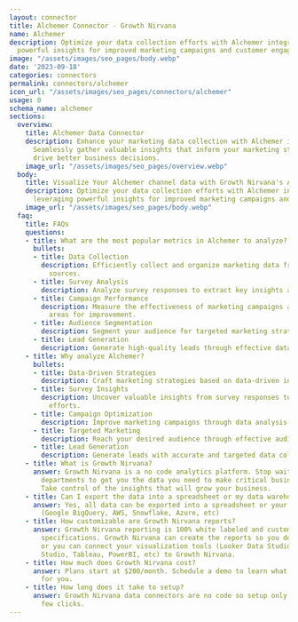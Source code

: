 ```yaml
---
layout: connector
title: Alchemer Connector - Growth Nirvana
name: Alchemer
description: Optimize your data collection efforts with Alchemer integration, leveraging
  powerful insights for improved marketing campaigns and customer engagement.
image: "/assets/images/seo_pages/body.webp"
date: '2023-09-18'
categories: connectors
permalink: connectors/alchemer
icon_url: "/assets/images/seo_pages/connectors/alchemer"
usage: 0
schema_name: alchemer
sections:
  overview:
    title: Alchemer Data Connector
    description: Enhance your marketing data collection with Alchemer integration.
      Seamlessly gather valuable insights that inform your marketing strategies and
      drive better business decisions.
    image_url: "/assets/images/seo_pages/overview.webp"
  body:
    title: Visualize Your Alchemer channel data with Growth Nirvana's Alchemer Connector
    description: Optimize your data collection efforts with Alchemer integration,
      leveraging powerful insights for improved marketing campaigns and customer engagement.
    image_url: "/assets/images/seo_pages/body.webp"
  faq:
    title: FAQs
    questions:
    - title: What are the most popular metrics in Alchemer to analyze?
      bullets:
      - title: Data Collection
        description: Efficiently collect and organize marketing data from various
          sources.
      - title: Survey Analysis
        description: Analyze survey responses to extract key insights and trends.
      - title: Campaign Performance
        description: Measure the effectiveness of marketing campaigns and identify
          areas for improvement.
      - title: Audience Segmentation
        description: Segment your audience for targeted marketing strategies.
      - title: Lead Generation
        description: Generate high-quality leads through effective data collection.
    - title: Why analyze Alchemer?
      bullets:
      - title: Data-Driven Strategies
        description: Craft marketing strategies based on data-driven insights.
      - title: Survey Insights
        description: Uncover valuable insights from survey responses to optimize marketing
          efforts.
      - title: Campaign Optimization
        description: Improve marketing campaigns through data analysis and optimization.
      - title: Targeted Marketing
        description: Reach your desired audience through effective audience segmentation.
      - title: Lead Generation
        description: Generate leads with accurate and targeted data collection efforts.
    - title: What is Growth Nirvana?
      answer: Growth Nirvana is a no code analytics platform. Stop waiting for other
        departments to get you the data you need to make critical business decisions.
        Take control of the insights that will grow your business.
    - title: Can I export the data into a spreadsheet or my data warehouse?
      answer: Yes, all data can be exported into a spreadsheet or your data warehouse
        (Google BigQuery, AWS, Snowflake, Azure, etc)
    - title: How customizable are Growth Nirvana reports?
      answer: Growth Nirvana reporting is 100% white labeled and customized to your
        specifications. Growth Nirvana can create the reports so you don’t have to
        or you can connect your visualization tools (Looker Data Studio/Google Data
        Studio, Tableau, PowerBI, etc) to Growth Nirvana.
    - title: How much does Growth Nirvana cost?
      answer: Plans start at $200/month. Schedule a demo to learn what plan is best
        for you.
    - title: How long does it take to setup?
      answer: Growth Nirvana data connectors are no code so setup only requires a
        few clicks.
---
```

